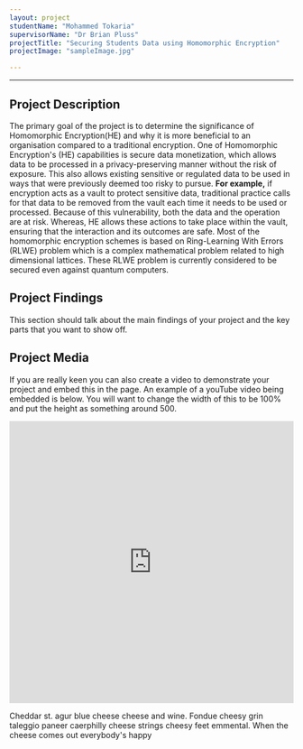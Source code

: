 ```yaml
---
layout: project
studentName: "Mohammed Tokaria"
supervisorName: "Dr Brian Pluss"
projectTitle: "Securing Students Data using Homomorphic Encryption"
projectImage: "sampleImage.jpg"

---
```


<hr>

## Project Description
The primary goal of the project is to determine the significance of Homomorphic Encryption(HE) and why it is more beneficial to an organisation compared to a traditional encryption. One of Homomorphic Encryption's (HE) capabilities is secure data monetization, which allows data to be processed in a privacy-preserving manner without the risk of exposure. This also allows existing sensitive or regulated data to be used in ways that were previously deemed too risky to pursue. **For example,** if encryption acts as a vault to protect sensitive data, traditional practice calls for that data to be removed from the vault each time it needs to be used or processed. Because of this vulnerability, both the data and the operation are at risk. Whereas, HE allows these actions to take place within the vault, ensuring that the interaction and its outcomes are safe. Most of the homomorphic encryption schemes is based on Ring-Learning With Errors (RLWE) problem which is a complex mathematical problem related to high dimensional lattices. These RLWE problem is currently considered to be secured even against quantum computers.


## Project Findings
This section should talk about the main findings of your project and the key parts that you want to show off.

## Project Media
If you are really keen you can also create a video to demonstrate your project and embed this in the page. An example of a youTube video being embedded is below. You will want to change the width of this to be 100% and put the height as something around 500.


<iframe width="100%" height="500" src="https://www.youtube.com/embed/YUEaupJk5AI" title="YouTube video player" frameborder="0" allow="accelerometer; autoplay; clipboard-write; encrypted-media; gyroscope; picture-in-picture" allowfullscreen></iframe>

Cheddar st. agur blue cheese cheese and wine. Fondue cheesy grin taleggio paneer caerphilly cheese strings cheesy feet emmental. When the cheese comes out everybody's happy
